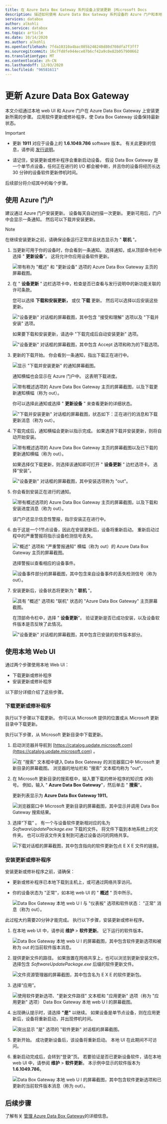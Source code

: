 ```yaml
---
title: 在 Azure Data Box Gateway 系列设备上安装更新 |Microsoft Docs
description: 描述如何使用 Azure Data Box Gateway 系列设备的 Azure 门户和本地 web UI 应用更新
services: databox
author: alkohli
ms.service: databox
ms.topic: article
ms.date: 10/14/2020
ms.author: alkohli
ms.openlocfilehash: 7fda10310a4bac085b248248d80d708dfa7f3ff7
ms.sourcegitcommit: 16c7fd8fe944ece07b6cf42a9c0e82b057900662
ms.translationtype: MT
ms.contentlocale: zh-CN
ms.lasthandoff: 12/03/2020
ms.locfileid: "96581611"
---
```

# <a name="update-your-azure-data-box-gateway"></a>更新 Azure Data Box Gateway

本文介绍通过本地 web UI 和 Azure 门户在 Azure Data Box Gateway 上安装更新所需的步骤。 应用软件更新或修补程序，使 Data Box Gateway 设备保持最新状态。

> [!IMPORTANT]
>
> - 更新 **1911** 对应于设备上的 **1.6.1049.786** software 版本。 有关此更新的信息，请参阅 [发行说明](data-box-gateway-1911-release-notes.md)。
>
> - 请记住，安装更新或修补程序会重新启动设备。 假设 Data Box Gateway 是一个单节点设备，任何正在进行的 I/O 都会被中断，并且你的设备将经历长达 30 分钟的设备软件更新停机时间。

后续部分将介绍其中的每个步骤。

## <a name="use-the-azure-portal"></a>使用 Azure 门户

建议通过 Azure 门户安装更新。 设备每天自动扫描一次更新。 更新可用后，门户中会显示一条通知。 然后可以下载并安装更新。

> [!NOTE]
> 在继续安装更新之前，请确保设备运行正常并且状态显示为 " **联机** "。

1. 当更新可用于你的设备时，你会看到一条通知。 选择通知，或从顶部命令栏中选择 " **更新设备**"。 这将允许你应用设备软件更新。

    ![带有称为 "概述" 和 "更新设备" 选项的 Azure Data Box Gateway 主页的屏幕截图。](./media/data-box-gateway-apply-updates/portal-apply-update-01a.png)

2. 在 " **设备更新** " 边栏选项卡中，检查是否已查看与发行说明中的新功能关联的许可条款。

    您可以选择 **下载和安装更新，** 或仅 **下载** 更新。 然后可以选择以后安装这些更新。

    !["设备更新" 对话框的屏幕截图，其中包含 "接受和理解" 选项以及 "下载并安装" 选项。](./media/data-box-gateway-apply-updates/portal-apply-update-02.png)

    如果要下载和安装更新，请选中 "下载完成后自动安装更新" 选项。

    !["设备更新" 对话框的屏幕截图，其中包含 Accept 选项和称为的下载选项。](./media/data-box-gateway-apply-updates/portal-apply-update-03.png)

3. 更新的下载开始。 你会看到一条通知，指出下载正在进行中。

    ![显示 "下载并安装更新" 的通知屏幕截图。](./media/data-box-gateway-apply-updates/portal-apply-update-05.png)

    通知横幅也会显示在 Azure 门户中。 这表明下载进度。

    ![带有概述选项的 Azure Data Box Gateway 主页的屏幕截图，以及下载更新通知横幅（称为 out）。](./media/data-box-gateway-apply-updates/portal-apply-update-08a.png)

    你可以选择此通知或选择 " **更新设备** " 来查看更新的详细状态。

    !["下载并安装更新" 对话框的屏幕截图，状态如下：正在进行的消息和下载更新消息（称为 out）。](./media/data-box-gateway-apply-updates/portal-apply-update-09.png)

4. 下载完成后，通知横幅会更新以指示完成。 如果选择下载并安装更新，则将自动开始安装。

    ![带有概述选项的 Azure Data Box Gateway 主页的屏幕截图以及已下载的更新通知横幅（称为 out）。](./media/data-box-gateway-apply-updates/portal-apply-update-10a.png)

    如果选择仅下载更新，则选择该通知即可打开 " **设备更新** " 边栏选项卡。 选择“安装”。
  
    !["设备更新" 对话框的屏幕截图，其中安装选项称为 "out"。](./media/data-box-gateway-apply-updates/portal-apply-update-11a.png)

5. 你会看到安装正在进行的通知。

    ![带有概述选项的 Azure Data Box Gateway 主页的屏幕截图，以及下载和安装进度消息（称为 out）。](./media/data-box-gateway-apply-updates/portal-apply-update-12a.png)

    该门户还显示信息性警报，指示安装正在进行中。 <!-- The device goes offline and is in maintenance mode.-->

    <!-- ![Software version after update](./media/data-box-gateway-apply-updates/update-13.png)-->

6. 由于这是一个1节点设备，因此在安装更新后，设备将重新启动。 重新启动过程中的严重警报将指示设备检测信号丢失。

    !["概述" 选项和 "严重警报通知" 横幅（称为 out）的 Azure Data Box Gateway 主页的屏幕截图。](./media/data-box-gateway-apply-updates/portal-apply-update-19a.png)

    选择警报以查看相应的设备事件。

    ![设备事件部分的屏幕截图，其中包含来自设备事件的丢失检测信号（称为 out）。](./media/data-box-gateway-apply-updates/portal-apply-update-20a.png)

7. 安装更新后，设备状态将更新为 " **联机** "。

    ![具有 "概述" 选项和 "联机" 状态的 "Azure Data Box Gateway" 主页屏幕截图。](./media/data-box-gateway-apply-updates/portal-apply-update-23a.png)

    在顶部命令栏中，选择 " **设备更新**"。 验证更新是否已成功安装，以及设备软件版本是否反映了此情况。

    !["设备更新" 对话框的屏幕截图，其中包含已安装的软件版本部分。](./media/data-box-gateway-apply-updates/portal-apply-update-24.png)

## <a name="use-the-local-web-ui"></a>使用本地 Web UI

通过两个步骤使用本地 Web UI：

- 下载更新或修补程序
- 安装更新或修补程序

以下部分详细介绍了这些步骤。

### <a name="download-the-update-or-the-hotfix"></a>下载更新或修补程序

执行以下步骤以下载更新。 你可以从 Microsoft 提供的位置或从 Microsoft 更新目录中下载更新。

执行以下步骤，从 Microsoft 更新目录中下载更新。

1. 启动浏览器并导航到 [https://catalog.update.microsoft.com](https://catalog.update.microsoft.com) 。

   ![在 "搜索" 文本框中键入 Data Box Gateway 的浏览器窗口中 Microsoft 更新目录的屏幕截图。 浏览器的地址栏和 "搜索" 文本框均称为 "out"。](./media/data-box-gateway-apply-updates/download-update-1.png)

2. 在 Microsoft 更新目录的搜索框中，输入要下载的修补程序的知识库 (KB) 号。 例如，输入 " **Azure Data Box Gateway**"，然后单击 " **搜索**"。

   更新列表显示为 **Azure Data Box Gateway 1911**。

   ![浏览器窗口中 Microsoft 更新目录的屏幕截图，其中显示并调用 Data Box Gateway 搜索结果。](./media/data-box-gateway-apply-updates/download-update-2.png)

3. 选择“下载”  。 有一个与设备软件更新相对应的名为 *SoftwareUpdatePackage.exe* 下载的文件。 将文件下载到本地系统上的文件夹。 也可以将该文件夹复制到可通过设备访问的网络共享。

   ![下载对话框的屏幕截图，其中包含指向的软件更新包点 E X E 文件的链接。](./media/data-box-gateway-apply-updates/download-update-3.png)

### <a name="install-the-update-or-the-hotfix"></a>安装更新或修补程序

安装更新或修补程序之前，请确保：

- 更新或修补程序已本地下载到主机上，或可通过网络共享访问。
- 你的设备状态为 "正常"，如本地 web UI 的 " **概述** " 页中所示。

   ![Data Box Gateway 本地 web U I 与 "仪表板" 选项和软件状态： "正常" 消息（称为 out）。](./media/data-box-gateway-apply-updates/local-ui-update-1.png)

此过程大约需要20分钟才能完成。 执行以下步骤，安装更新或修补程序。

1. 在本地 web UI 中，请参阅 **维护**  >  **软件更新**。 记下运行的软件版本。

   ![Data Box Gateway 本地 web U I 的屏幕截图，其中包含软件更新选项和被称为 out 的当前软件版本消息。](./media/data-box-gateway-apply-updates/local-ui-update-2.png)

2. 提供更新文件的路径。 如果放置在网络共享上，也可以浏览到更新安装文件。 选择包含 *SoftwareUpdatePackage.exe* 后缀的软件更新文件。

   ![文件资源管理器的屏幕截图，其中包含名为 E X E 的软件更新包。](./media/data-box-gateway-apply-updates/local-ui-update-3.png)

3. 选择“应用”。

   ![使用软件更新选项、"更新文件路径" 文本框和 "应用更新" 选项（称为 "应用更新" 选项） Data Box Gateway 本地 web U I 的屏幕截图。](./media/data-box-gateway-apply-updates/local-ui-update-4.png)

4. 出现确认提示时，请选择 **"是"** 以继续。 如果设备是单节点设备，则在应用更新后，设备将重新启动，并出现停机时间。

   ![突出显示 "是" 选项的 "软件更新" 对话框的屏幕截图。](./media/data-box-gateway-apply-updates/local-ui-update-5.png)

5. 更新开始。 成功更新设备后，该设备将重新启动。 本地 UI 在此期间不可访问。

6. 重新启动完成后，会转到“登录”页。 若要验证是否已更新设备软件，请在本地 web UI 中，请参阅 **维护**  >  **软件更新**。 本示例中显示的软件版本为 **1.6.1049.786**。

   ![Data Box Gateway 本地 web U I 的屏幕截图，其中包含软件更新选项和已更新的当前软件版本消息（称为 out）。](./media/data-box-gateway-apply-updates/local-ui-update-6.png)

## <a name="next-steps"></a>后续步骤

了解有关 [管理 Azure Data Box Gateway](data-box-gateway-manage-users.md)的详细信息。
